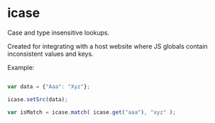 icase
=====

Case and type insensitive lookups.  

Created for integrating with a host website where JS globals contain inconsistent values and keys.  


Example:  

```javascript

var data = {"Aaa": "Xyz"};

icase.setSrc(data);

var isMatch = icase.match( icase.get("aaa"), "xyz" );

```